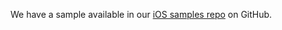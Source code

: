We have a sample available in our [iOS samples repo](https://github.com/okta/samples-ios/tree/master/browser-sign-in-and-biometric-storage) on GitHub.
